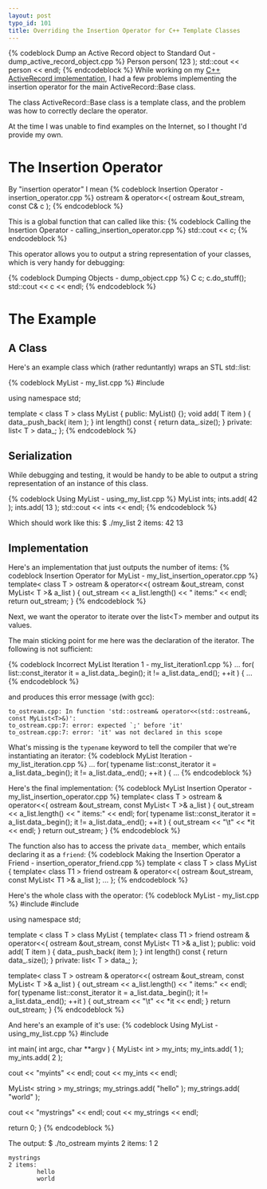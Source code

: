 ```yaml
--- 
layout: post
typo_id: 101
title: Overriding the Insertion Operator for C++ Template Classes
---
```

{% codeblock Dump an Active Record object to Standard Out - dump_active_record_object.cpp %}
Person person( 123 );
std::cout << person << endl;
{% endcodeblock %}
While working on my <a href="https://github.com/joeyates/cpp-active-record/">C++ ActiveRecord implementation</a>, I had a few problems implementing the insertion operator for the main ActiveRecord::Base class.

The class ActiveRecord::Base class is a template class, and the problem was how to correctly declare the operator.

At the time I was unable to find examples on the Internet, so I thought I'd provide my own.

<!--more-->

# The Insertion Operator

By "insertion operator" I mean
{% codeblock Insertion Operator - insertion_operator.cpp %}
ostream & operator<<( ostream &out_stream, const C& c );
{% endcodeblock %}

This is a global function that can called like this:
{% codeblock Calling the Insertion Operator - calling_insertion_operator.cpp %}
std::cout << c;
{% endcodeblock %}

This operator allows you to output a string representation of your classes, which is very handy for debugging:

{% codeblock Dumping Objects - dump_object.cpp %}
C c;
c.do_stuff();
std::cout << c << endl;
{% endcodeblock %}

# The Example
## A Class
Here's an example class which (rather reduntantly) wraps an STL std::list:

{% codeblock MyList - my_list.cpp %}
#include <list>

using namespace std;

template < class T >
class MyList {
 public:
  MyList() {};
  void add( T item ) {
    data_.push_back( item );
  }
  int length() const {
    return data_.size();
  }
 private:
  list< T > data_;
};
{% endcodeblock %}

## Serialization
While debugging and testing, it would be handy to be able to output a string representation of an instance of this class.

{% codeblock Using MyList - using_my_list.cpp %}
MyList<int> ints;
ints.add( 42 );
ints.add( 13 );
std::cout << ints << endl;
{% endcodeblock %}

Which should work like this:
    $ ./my_list
    2 items:
      42
      13

## Implementation

Here's an implementation that just outputs the number of items:
{% codeblock Insertion Operator for MyList - my_list_insertion_operator.cpp %}
template< class T >
ostream & operator<<( ostream &out_stream, const MyList< T >& a_list ) {
  out_stream << a_list.length() << " items:" << endl;
  return out_stream;
}
{% endcodeblock %}

Next, we want the operator to iterate over the list&lt;T&gt; member and output its values.

The main sticking point for me here was the declaration of the iterator. The following is not sufficient:

{% codeblock Incorrect MyList Iteration 1 - my_list_iteration1.cpp %}
...
for( list<T>::const_iterator it = a_list.data_.begin(); it != a_list.data_.end(); ++it ) {
...
{% endcodeblock %}

and produces this error message (with gcc):

    to_ostream.cpp: In function 'std::ostream& operator<<(std::ostream&, const MyList<T>&)':
    to_ostream.cpp:7: error: expected `;' before 'it'
    to_ostream.cpp:7: error: 'it' was not declared in this scope

What's missing is the <code>typename</code> keyword to tell the compiler that we're instantiating an iterator:
{% codeblock MyList Iteration - my_list_iteration.cpp %}
...
for( typename list<T>::const_iterator it = a_list.data_.begin(); it != a_list.data_.end(); ++it ) {
...
{% endcodeblock %}

Here's the final implementation:
{% codeblock MyList Insertion Operator - my_list_insertion_operator.cpp %}
template< class T >
ostream & operator<<( ostream &out_stream, const MyList< T >& a_list ) {
  out_stream << a_list.length() << " items:" << endl;
  for( typename list<T>::const_iterator it = a_list.data_.begin(); it != a_list.data_.end(); ++it ) {
    out_stream << "\t" << *it << endl;
  }
  return out_stream;
}
{% endcodeblock %}

The function also has to access the private `data_` member, which entails declaring it as a `friend`:
{% codeblock Making the Insertion Operator a Friend - insertion_operator_friend.cpp %}
template < class T >
class MyList {
 template< class T1 >
 friend ostream & operator<<( ostream &out_stream, const MyList< T1 >& a_list );
 ...
};
{% endcodeblock %}

Here's the whole class with the operator:
{% codeblock MyList - my_list.cpp %}
#include <iostream>
#include <list>

using namespace std;

template < class T >
class MyList {
 template< class T1 >
 friend ostream & operator<<( ostream &out_stream, const MyList< T1 >& a_list );
 public:
  void add( T item ) {
    data_.push_back( item );
  }
  int length() const {
    return data_.size();
  }
 private:
  list< T > data_;
};

template< class T >
ostream & operator<<( ostream &out_stream, const MyList< T >& a_list ) {
  out_stream << a_list.length() << " items:" << endl;
  for( typename list<T>::const_iterator it = a_list.data_.begin(); it != a_list.data_.end(); ++it ) {
    out_stream << "\t" << *it << endl;
  }
  return out_stream;
}
{% endcodeblock %}

And here's an example of it's use:
{% codeblock Using MyList - using_my_list.cpp %}
#include <string>

int main( int argc, char **argv ) {
  MyList< int > my_ints;
  my_ints.add( 1 );
  my_ints.add( 2 );
  
  cout << "myints" << endl;
  cout << my_ints << endl;

  MyList< string > my_strings;
  my_strings.add( "hello" );
  my_strings.add( "world" );

  cout << "mystrings" << endl;
  cout << my_strings << endl;

  return 0;
}
{% endcodeblock %}

The output:
    $ ./to_ostream 
    myints
    2 items:
            1
            2

    mystrings
    2 items:
            hello
            world

